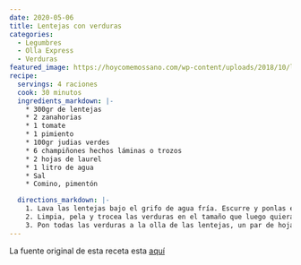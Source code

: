 ```yaml
---
date: 2020-05-06
title: Lentejas con verduras
categories:
  - Legumbres
  - Olla Express
  - Verduras
featured_image: https://hoycomemossano.com/wp-content/uploads/2018/10/lentejas-olla-rapida-II.jpg
recipe:
  servings: 4 raciones
  cook: 30 minutos
  ingredients_markdown: |-
    * 300gr de lentejas
    * 2 zanahorias
    * 1 tomate
    * 1 pimiento
    * 100gr judias verdes
    * 6 champiñones hechos láminas o trozos
    * 2 hojas de laurel
    * 1 litro de agua
    * Sal
    * Comino, pimentón

  directions_markdown: |-
    1. Lava las lentejas bajo el grifo de agua fría. Escurre y ponlas en la olla. (En esta receta no hace falta remojar las lentejas antes, las pongo directamente)
    2. Limpia, pela y trocea las verduras en el tamaño que luego quieras encontrártelas, yo lo hago de la siguiente manera: la cebolla en cuatro trozos, la zanahoria en rodajas, las vainas en trocitos medianos, los champis por la mitad, el tomate picado pequeño y el pimiento en cuadrados tirando a grandes.
    3. Pon todas las verduras a la olla de las lentejas, un par de hojas de laurel, un poco de sal y añade agua hasta cubrir. Cierra la olla, ponla al fuego a tope y cuando suban los aros (o la señal que tenga tu olla), baja a fuego medio-bajo y deja que se cocinen 20-25 minutos.
---
```

La fuente original de esta receta esta [aquí](https://hoycomemossano.com/2018/10/receta-de-lentejas-con-verduras-en-olla-expres-sin-remojo.html)  